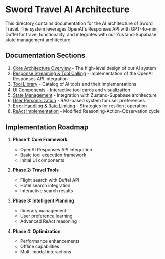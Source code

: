 # Sword Travel AI Architecture

This directory contains documentation for the AI architecture of Sword Travel. The system leverages OpenAI's Responses API with GPT-4o-mini, Duffel for travel functionality, and integrates with our Zustand-Supabase state management architecture.

## Documentation Sections

1. [Core Architecture Overview](./CORE-ARCHITECTURE.md) - The high-level design of our AI system
2. [Response Streaming & Tool Calling](./STREAMING-TOOLS.md) - Implementation of the OpenAI Responses API integration
3. [Tool Library](./TOOL-LIBRARY.md) - Catalog of AI tools and their implementations
4. [UI Components](./UI-COMPONENTS.md) - Interactive tool cards and visualization
5. [State Management](./STATE-MANAGEMENT.md) - Integration with Zustand-Supabase architecture
6. [User Personalization](./USER-PERSONALIZATION.md) - RAG-based system for user preferences
7. [Error Handling & Rate Limiting](./ERROR-HANDLING.md) - Strategies for resilient operation
8. [ReAct Implementation](./REACT-PATTERN.md) - Modified Reasoning-Action-Observation cycle

## Implementation Roadmap

1. **Phase 1: Core Framework** 
   - OpenAI Responses API integration
   - Basic tool execution framework
   - Initial UI components

2. **Phase 2: Travel Tools**
   - Flight search with Duffel API
   - Hotel search integration
   - Interactive search results

3. **Phase 3: Intelligent Planning**
   - Itinerary management
   - User preference learning
   - Advanced ReAct reasoning

4. **Phase 4: Optimization**
   - Performance enhancements
   - Offline capabilities
   - Multi-modal interactions
